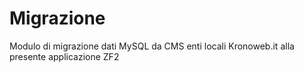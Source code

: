 Migrazione
=================

Modulo di migrazione dati MySQL da CMS enti locali Kronoweb.it alla presente applicazione ZF2